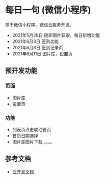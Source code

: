 # 每日一句 (微信小程序)

基于微信小程序，微信云服务开发。

- 2021年5月28日 随即图片获取，每日新增功能
- 2021年6月3日 签到功能
- 2021年6月8日 签到记录页
- 2021年6月11日 图片库，设置页

## 预开发功能

### 页面
- 图片库
- 设置页

### 功能
- 列表页点击联动首页
- 首页日期选择
- 图片库图片下载
。。。。

## 参考文档

- [云开发文档](https://developers.weixin.qq.com/miniprogram/dev/wxcloud/basis/getting-started.html)

